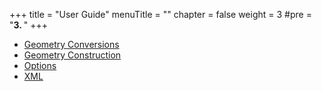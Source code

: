 +++
title = "User Guide"
menuTitle = ""
chapter = false
weight = 3
#pre = "<b>3. </b>"
+++

- [Geometry Conversions](geometry-conversions)
- [Geometry Construction](geometry-construction)
- [Options](options)
- [XML](xml)
